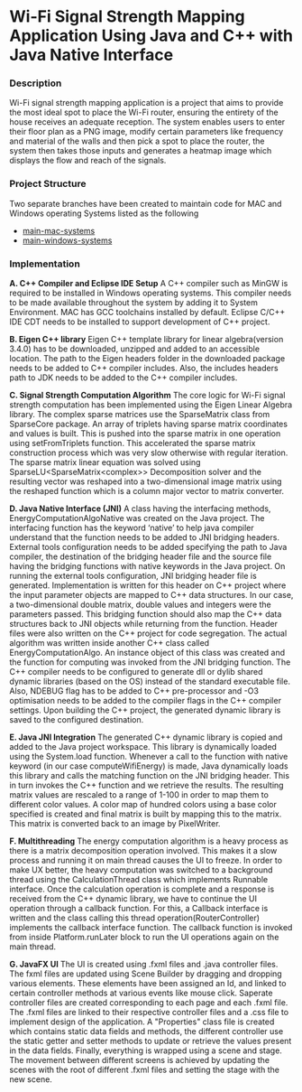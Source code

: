 # Wi-Fi Signal Strength Mapping Application Using Java and C++ with Java Native Interface

### Description
Wi-Fi signal strength mapping application is a project that aims to provide the most ideal spot to place the Wi-Fi router, ensuring the entirety of the house receives an adequate reception. The system enables users to enter their floor plan as a PNG image, modify certain parameters like frequency and material of the walls and then pick a spot to place the router, the system then takes those inputs and generates a heatmap image which displays the flow and reach of the signals. 

### Project Structure
Two separate branches have been created to maintain code for MAC and Windows operating Systems listed as the following 
- [main-mac-systems](https://github.com/NEU-MS-Projects/wifi-simulator-csye6200/tree/main-mac-systems)
- [main-windows-systems](https://github.com/NEU-MS-Projects/wifi-simulator-csye6200/tree/main-windows-systems)

### Implementation
**A. C++ Compiler and Eclipse IDE Setup**
A C++ compiler such as MinGW is required to be installed in Windows operating systems. This compiler needs to be made available throughout the system by adding it to System Environment. MAC has GCC toolchains installed by default. Eclipse C/C++ IDE CDT needs to be installed to support development of C++ project.

**B. Eigen C++ library**
Eigen C++ template library for linear algebra(version 3.4.0) has to be downloaded, unzipped and added to an accessible location. The path to the Eigen headers folder in the downloaded package needs to be added to C++ compiler includes. Also, the includes headers path to JDK needs to be added to the C++ compiler includes.

**C. Signal Strength Computation Algorithm**
The core logic for Wi-Fi signal strength computation has been implemented using the Eigen Linear Algebra library. The complex sparse matrices use the SparseMatrix<double> class from SparseCore package. An array of triplets having sparse matrix coordinates and values is built. This is pushed into the sparse matrix in one operation using setFromTriplets function. This accelerated the sparse matrix construction process which was very slow otherwise with regular iteration. The sparse matrix linear equation was solved using SparseLU<SparseMatrix<complex<double>>> Decomposition solver and the resulting vector was reshaped into a two-dimensional image matrix using the reshaped function which is a column major vector to matrix converter.

**D. Java Native Interface (JNI)**
A class having the interfacing methods, EnergyComputationAlgoNative was created on the Java project. The interfacing function has the keyword ‘native’ to help java compiler understand that the function needs to be added to JNI bridging headers. External tools configuration needs to be added specifying the path to Java compiler, the destination of the bridging header file and the source file having the bridging functions with native keywords in the Java project. On running the external tools configuration, JNI bridging header file is generated. Implementation is written for this header on C++ project where the input parameter objects are mapped to C++ data structures. In our case, a two-dimensional double matrix, double values and integers were the parameters passed. This bridging function should also map the C++ data structures back to JNI objects while returning from the function.
Header files were also written on the C++ project for code segregation. The actual algorithm was written inside another C++ class called EnergyComputationAlgo. An instance object of this class was created and the function for computing was invoked from the JNI bridging function.
The C++ compiler needs to be configured to generate dll or dylib shared dynamic libraries (based on the OS) instead of the standard executable file. Also, NDEBUG flag has to be added to C++ pre-processor and -O3 optimisation needs to be added to the compiler flags in the C++ compiler settings. Upon building the C++ project, the generated dynamic library is saved to the configured destination.

**E. Java JNI Integration**
The generated C++ dynamic library is copied and added to the Java project workspace. This library is dynamically loaded using the System.load function. Whenever a call to the function with native keyword (in our case computeWifiEnergy) is made, Java dynamically loads this library and calls the matching function on the JNI bridging header. This in turn invokes the C++ function and we retrieve the results. The resulting matrix values are rescaled to a range of 1-100 in order to map them to different color values. A color map of hundred colors using a base color specified is created and final matrix is built by mapping this to the matrix. This matrix is converted back to an image by PixelWriter.

**F. Multithreading**
The energy computation algorithm is a heavy process as there is a matrix decomposition operation involved. This makes it a slow process and running it on main thread causes the UI to freeze. In order to make UX better, the heavy computation was switched to a background thread using the CalculationThread class which implements Runnable interface. Once the calculation operation is complete and a response is received from the C++ dynamic library, we have to continue the UI operation through a callback function. For this, a Callback interface is written and the class calling this thread operation(RouterController) implements the callback interface function. The callback function is invoked from inside Platform.runLater block to run the UI operations again on the main thread.

**G. JavaFX UI**
The UI is created using .fxml files and .java controller files. The fxml files are updated using Scene Builder by dragging and dropping various elements. These elements have been assigned an Id, and linked to certain controller methods at various events like mouse click. Saperate controller files are created corresponding to each page and each .fxml file. The .fxml files are linked to their respective controller files and a .css file to implement design of the application. A "Properties" class file is created which contains static data fields and methods, the different controller use the static getter and setter methods to update or retrieve the values present in the data fields. Finally, everything is wrapped using a scene and stage. The movement between different screens is achieved by updating the scenes with the root of different .fxml files and setting the stage with the new scene.
